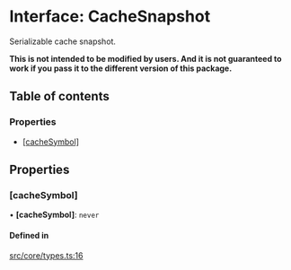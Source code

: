 # Interface: CacheSnapshot

Serializable cache snapshot.

**This is not intended to be modified by users. And it is not guaranteed to work if you pass it to the different version of this package.**

## Table of contents

### Properties

- [[cacheSymbol]](CacheSnapshot.md#[cachesymbol])

## Properties

### [cacheSymbol]

• **[cacheSymbol]**: `never`

#### Defined in

[src/core/types.ts:16](https://github.com/inokawa/virtua/blob/9298bc61/src/core/types.ts#L16)
